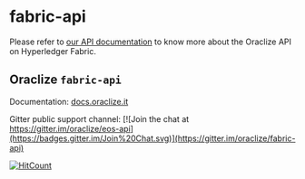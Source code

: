 # fabric-api

Please refer to [our API documentation](http://docs.oraclize.it/#fabric) to know more about the Oraclize API on Hyperledger Fabric.

## Oraclize `fabric-api`

Documentation: [docs.oraclize.it](http://docs.oraclize.it/#fabric)

Gitter public support channel: 
[![Join the chat at https://gitter.im/oraclize/eos-api](https://badges.gitter.im/Join%20Chat.svg)](https://gitter.im/oraclize/fabric-api)

[![HitCount](http://hits.dwyl.io/oraclize/fabric-api.svg)](http://hits.dwyl.io/oraclize/fabric-api)
